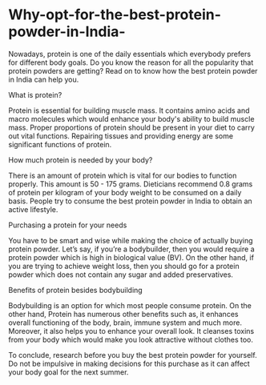 # Why-opt-for-the-best-protein-powder-in-India-
Nowadays, protein is one of the daily essentials which everybody prefers for different body goals. Do you know the reason for all the popularity that protein powders are getting? Read on to know how the best protein powder in India can help you.

What is protein?

Protein is essential for building muscle mass. It contains amino acids and macro molecules which would enhance your body's ability to build muscle mass. Proper proportions of protein should be present in your diet to carry out vital functions. Repairing tissues and providing energy are some significant functions of protein.

How much protein is needed by your body?

There is an amount of protein which is vital for our bodies to function properly. This amount is 50 - 175 grams. Dieticians recommend 0.8 grams of protein per kilogram of your body weight to be consumed on a daily basis. People try to consume the best protein powder in India to obtain an active lifestyle.

Purchasing a protein for your needs 

You have to be smart and wise while making the choice of actually buying protein powder. Let’s say, if you’re a bodybuilder, then you would require a protein powder which is high in biological value (BV). On the other hand, if you are trying to achieve weight loss, then you should go for a protein powder which does not contain any sugar and added preservatives. 

Benefits of protein besides bodybuilding 

Bodybuilding is an option for which most people consume protein. On the other hand, Protein has numerous other benefits such as, it enhances overall functioning of the body, brain, immune system and much more. Moreover, it also helps you to enhance your overall look. It cleanses toxins from your body which would make you look attractive without clothes too. 

To conclude, research before you buy the best protein powder for yourself. Do not be impulsive in making decisions for this purchase as it can affect your body goal for the next summer.
